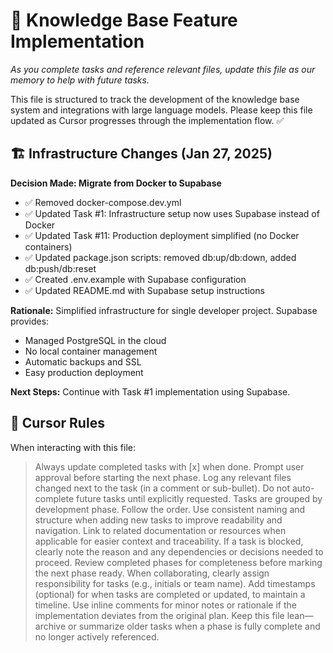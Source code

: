 # 🧠 Knowledge Base Feature Implementation

_As you complete tasks and reference relevant files, update this file as our memory to help with future tasks._

This file is structured to track the development of the knowledge base system and integrations with large language models. Please keep this file updated as Cursor progresses through the implementation flow. ✅

## 🏗️ Infrastructure Changes (Jan 27, 2025)

**Decision Made: Migrate from Docker to Supabase**
- ✅ Removed docker-compose.dev.yml 
- ✅ Updated Task #1: Infrastructure setup now uses Supabase instead of Docker
- ✅ Updated Task #11: Production deployment simplified (no Docker containers)
- ✅ Updated package.json scripts: removed db:up/db:down, added db:push/db:reset
- ✅ Created .env.example with Supabase configuration
- ✅ Updated README.md with Supabase setup instructions

**Rationale:** Simplified infrastructure for single developer project. Supabase provides:
- Managed PostgreSQL in the cloud
- No local container management
- Automatic backups and SSL
- Easy production deployment

**Next Steps:** Continue with Task #1 implementation using Supabase.

## 🧠 Cursor Rules

When interacting with this file:

> Always update completed tasks with [x] when done.
> Prompt user approval before starting the next phase.
> Log any relevant files changed next to the task (in a comment or sub-bullet).
> Do not auto-complete future tasks until explicitly requested.
> Tasks are grouped by development phase. Follow the order.
> Use consistent naming and structure when adding new tasks to improve readability and navigation.
> Link to related documentation or resources when applicable for easier context and traceability.
> If a task is blocked, clearly note the reason and any dependencies or decisions needed to proceed.
> Review completed phases for completeness before marking the next phase ready.
> When collaborating, clearly assign responsibility for tasks (e.g., initials or team name).
> Add timestamps (optional) for when tasks are completed or updated, to maintain a timeline.
> Use inline comments for minor notes or rationale if the implementation deviates from the original plan.
> Keep this file lean—archive or summarize older tasks when a phase is fully complete and no longer actively referenced.
